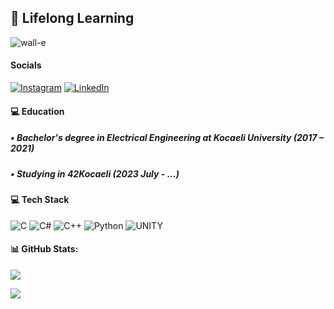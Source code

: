 ## 🔭 Lifelong Learning
  
![wall-e](https://github.com/beyzabektas/beyzabektas/assets/91256847/31673930-403b-4ce5-8670-5a2085459073)
#### Socials
[![Instagram](https://img.shields.io/badge/Instagram-%23E4405F.svg?logo=Instagram&logoColor=white)](https://instagram.com/byzbektas) [![LinkedIn](https://img.shields.io/badge/LinkedIn-%230077B5.svg?logo=linkedin&logoColor=white)](https://linkedin.com/in/https://www.linkedin.com/in/beyzanur-bekta%C5%9F-b0090311a/) 


#### 💻 Education
##### • Bachelor's degree in Electrical Engineering at Kocaeli University  (2017 – 2021)

##### • Studying in 42Kocaeli (2023 July - ...)


#### 💻 Tech Stack
 
![C](https://img.shields.io/badge/c-%2300599C.svg?style=plastic&logo=c&logoColor=white) ![C#](https://img.shields.io/badge/c%23-%23239120.svg?style=plastic&logo=c-sharp&logoColor=white) ![C++](https://img.shields.io/badge/c++-%2300599C.svg?style=plastic&logo=c%2B%2B&logoColor=white) ![Python](https://img.shields.io/badge/python-3670A0?style=plastic&logo=python&logoColor=ffdd54) ![UNITY](https://img.shields.io/badge/Unity-%2320232a.svg?style=plastic&logo=unity&logoColor=white)


#### 📊 GitHub Stats:
![](https://github-readme-stats.vercel.app/api?username=beyzabektas&theme=nightowl&hide_border=false&include_all_commits=false&count_private=true)<br/>

![](https://github-readme-stats.vercel.app/api/top-langs/?username=beyzabektas&theme=nightowl&hide_border=false&include_all_commits=false&count_private=true&layout=compact)
